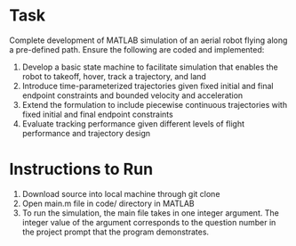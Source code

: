 # Task
Complete development of MATLAB simulation of an aerial robot flying along a pre-defined path. Ensure the following are coded and implemented:
1. Develop a basic state machine to facilitate simulation that enables the robot to takeoff, hover, track a 
trajectory, and land
2. Introduce time-parameterized trajectories given fixed initial and final endpoint constraints and bounded 
velocity and acceleration
3. Extend the formulation to include piecewise continuous trajectories with fixed initial and final endpoint 
constraints
4. Evaluate tracking performance given different levels of flight performance and trajectory design

# Instructions to Run
1. Download source into local machine through git clone
2. Open main.m file in code/ directory in MATLAB
3. To run the simulation, the main file takes in one integer argument. The integer value of the argument corresponds to the question number in the project prompt that the program demonstrates.
